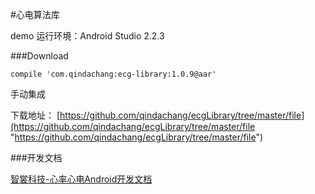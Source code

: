#心电算法库

demo 运行环境：Android Studio 2.2.3

###Download

    compile 'com.qindachang:ecg-library:1.0.9@aar'

手动集成

下载地址：
[https://github.com/qindachang/ecgLibrary/tree/master/file](https://github.com/qindachang/ecgLibrary/tree/master/file "https://github.com/qindachang/ecgLibrary/tree/master/file")

###开发文档

[智裳科技-心率心电Android开发文档](https://shimo.im/doc/S7UWjNzEWR4qJ38a "智裳科技-心率心电Android开发文档")


